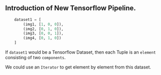 ## Introduction of New Tensorflow Pipeline.

```python
    dataset1 = [
        (img1, [1, 0, 0]),
        (img2, [0, 1, 0]),
        (img3, [0, 0, 1]),
        (img4, [0, 1, 0])
    ]
```

If `dataset1` would be a Tensorflow Dataset, then each Tuple is an `element`
consisting of two `components`.

We could use an `Iterator` to get element by element from this dataset.


